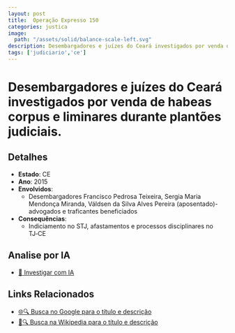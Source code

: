 ```yaml
---
layout: post
title:  Operação Expresso 150
categories: justica
image:
  path: "/assets/solid/balance-scale-left.svg"
description: Desembargadores e juízes do Ceará investigados por venda de habeas corpus e liminares durante plantões judiciais.Desembargadores Francisco Pedrosa Teixeira✧  Sergia Maria Mendonça Miranda✧  Váldsen da Silva Alves Pereira (aposentado)advogados e traficantes beneficiados
tags: ['judiciario','ce']
---
```


# Desembargadores e juízes do Ceará investigados por venda de habeas corpus e liminares durante plantões judiciais.

## Detalhes
- **Estado**: CE
- **Ano**: 2015
- **Envolvidos**:
  - Desembargadores Francisco Pedrosa Teixeira, Sergia Maria Mendonça Miranda, Váldsen da Silva Alves Pereira (aposentado)- advogados e traficantes beneficiados
- **Consequências**:
  - Indiciamento no STJ, afastamentos e processos disciplinares no TJ‑CE

## Analise por IA
- [🤖 Investigar com IA](https://www.perplexity.ai/search?q=Opera%C3%A7%C3%A3o%20Expresso%C2%A0150%20Desembargadores%20e%20ju%C3%ADzes%20do%20Cear%C3%A1%20investigados%20por%20venda%20de%20habeas%20corpus%20e%20liminares%20durante%20plant%C3%B5es%20judiciais.%20CE)

## Links Relacionados
- [🌐🔍 Busca no Google para o título e descrição](https://www.google.com/search?q=Opera%C3%A7%C3%A3o%20Expresso%C2%A0150%20Desembargadores%20e%20ju%C3%ADzes%20do%20Cear%C3%A1%20investigados%20por%20venda%20de%20habeas%20corpus%20e%20liminares%20durante%20plant%C3%B5es%20judiciais.%20CE)
- [📖🔍 Busca na Wikipedia para o título e descrição](https://pt.wikipedia.org/w/index.php?search=Opera%C3%A7%C3%A3o%20Expresso%C2%A0150%20Desembargadores%20e%20ju%C3%ADzes%20do%20Cear%C3%A1%20investigados%20por%20venda%20de%20habeas%20corpus%20e%20liminares%20durante%20plant%C3%B5es%20judiciais.%20CE)

